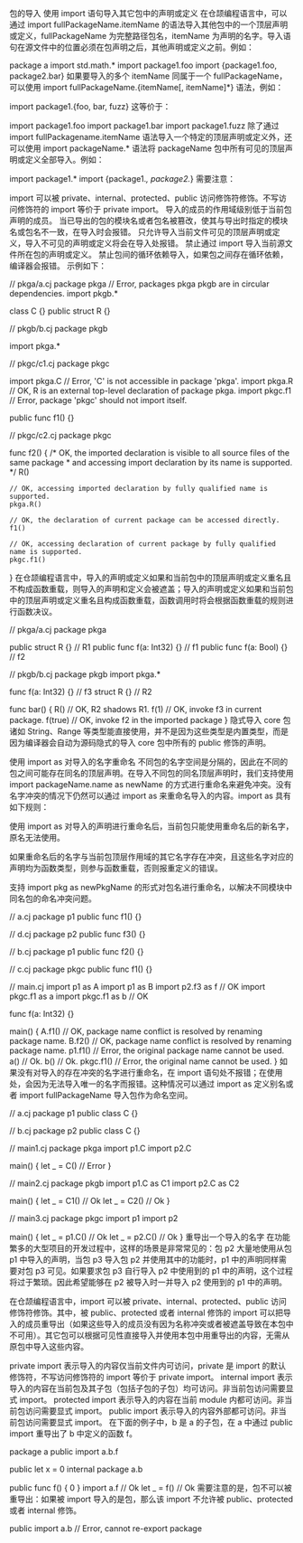 包的导入
使用 import 语句导入其它包中的声明或定义
在仓颉编程语言中，可以通过 import fullPackageName.itemName 的语法导入其他包中的一个顶层声明或定义，fullPackageName 为完整路径包名，itemName 为声明的名字。导入语句在源文件中的位置必须在包声明之后，其他声明或定义之前。例如：

package a
import std.math.*
import package1.foo
import {package1.foo, package2.bar}
如果要导入的多个 itemName 同属于一个 fullPackageName，可以使用 import fullPackageName.{itemName[, itemName]*} 语法，例如：

import package1.{foo, bar, fuzz}
这等价于：

import package1.foo
import package1.bar
import package1.fuzz
除了通过 import fullPackagename.itemName 语法导入一个特定的顶层声明或定义外，还可以使用 import packageName.* 语法将 packageName 包中所有可见的顶层声明或定义全部导入。例如：

import package1.*
import {package1.*, package2.*}
需要注意：

import 可以被 private、internal、protected、public 访问修饰符修饰。不写访问修饰符的 import 等价于 private import。
导入的成员的作用域级别低于当前包声明的成员。
当已导出的包的模块名或者包名被篡改，使其与导出时指定的模块名或包名不一致，在导入时会报错。
只允许导入当前文件可见的顶层声明或定义，导入不可见的声明或定义将会在导入处报错。
禁止通过 import 导入当前源文件所在包的声明或定义。
禁止包间的循环依赖导入，如果包之间存在循环依赖，编译器会报错。
示例如下：

// pkga/a.cj
package pkga    // Error, packages pkga pkgb are in circular dependencies.
import pkgb.*

class C {}
public struct R {}

// pkgb/b.cj
package pkgb

import pkga.*

// pkgc/c1.cj
package pkgc

import pkga.C // Error, 'C' is not accessible in package 'pkga'.
import pkga.R // OK, R is an external top-level declaration of package pkga.
import pkgc.f1 // Error, package 'pkgc' should not import itself.

public func f1() {}

// pkgc/c2.cj
package pkgc

func f2() {
    /* OK, the imported declaration is visible to all source files of the same package
     * and accessing import declaration by its name is supported.
     */
    R()

    // OK, accessing imported declaration by fully qualified name is supported.
    pkga.R()

    // OK, the declaration of current package can be accessed directly.
    f1()

    // OK, accessing declaration of current package by fully qualified name is supported.
    pkgc.f1()
}
在仓颉编程语言中，导入的声明或定义如果和当前包中的顶层声明或定义重名且不构成函数重载，则导入的声明和定义会被遮盖；导入的声明或定义如果和当前包中的顶层声明或定义重名且构成函数重载，函数调用时将会根据函数重载的规则进行函数决议。

// pkga/a.cj
package pkga

public struct R {}            // R1
public func f(a: Int32) {}    // f1
public func f(a: Bool) {} // f2

// pkgb/b.cj
package pkgb
import pkga.*

func f(a: Int32) {}         // f3
struct R {}                 // R2

func bar() {
    R()     // OK, R2 shadows R1.
    f(1)    // OK, invoke f3 in current package.
    f(true) // OK, invoke f2 in the imported package
}
隐式导入 core 包
诸如 String、Range 等类型能直接使用，并不是因为这些类型是内置类型，而是因为编译器会自动为源码隐式的导入 core 包中所有的 public 修饰的声明。

使用 import as 对导入的名字重命名
不同包的名字空间是分隔的，因此在不同的包之间可能存在同名的顶层声明。在导入不同包的同名顶层声明时，我们支持使用 import packageName.name as newName 的方式进行重命名来避免冲突。没有名字冲突的情况下仍然可以通过 import as 来重命名导入的内容。import as 具有如下规则：

使用 import as 对导入的声明进行重命名后，当前包只能使用重命名后的新名字，原名无法使用。

如果重命名后的名字与当前包顶层作用域的其它名字存在冲突，且这些名字对应的声明均为函数类型，则参与函数重载，否则报重定义的错误。

支持 import pkg as newPkgName 的形式对包名进行重命名，以解决不同模块中同名包的命名冲突问题。

// a.cj
package p1
public func f1() {}

// d.cj
package p2
public func f3() {}

// b.cj
package p1
public func f2() {}

// c.cj
package pkgc
public func f1() {}

// main.cj
import p1 as A
import p1 as B
import p2.f3 as f  // OK
import pkgc.f1 as a
import pkgc.f1 as b // OK

func f(a: Int32) {}

main() {
    A.f1()  // OK, package name conflict is resolved by renaming package name.
    B.f2()  // OK, package name conflict is resolved by renaming package name.
    p1.f1() // Error, the original package name cannot be used.
    a()     // Ok.
    b()     // Ok.
    pkgc.f1()    // Error, the original name cannot be used.
}
如果没有对导入的存在冲突的名字进行重命名，在 import 语句处不报错；在使用处，会因为无法导入唯一的名字而报错。这种情况可以通过 import as 定义别名或者 import fullPackageName 导入包作为命名空间。

// a.cj
package p1
public class C {}

// b.cj
package p2
public class C {}

// main1.cj
package pkga
import p1.C
import p2.C

main() {
    let _ = C() // Error
}

// main2.cj
package pkgb
import p1.C as C1
import p2.C as C2

main() {
    let _ = C1() // Ok
    let _ = C2() // Ok
}

// main3.cj
package pkgc
import p1
import p2

main() {
    let _ = p1.C() // Ok
    let _ = p2.C() // Ok
}
重导出一个导入的名字
在功能繁多的大型项目的开发过程中，这样的场景是非常常见的：包 p2 大量地使用从包 p1 中导入的声明，当包 p3 导入包 p2 并使用其中的功能时，p1 中的声明同样需要对包 p3 可见。如果要求包 p3 自行导入 p2 中使用到的 p1 中的声明，这个过程将过于繁琐。因此希望能够在 p2 被导入时一并导入 p2 使用到的 p1 中的声明。

在仓颉编程语言中，import 可以被 private、internal、protected、public 访问修饰符修饰。其中，被 public、protected 或者 internal 修饰的 import 可以把导入的成员重导出（如果这些导入的成员没有因为名称冲突或者被遮盖导致在本包中不可用）。其它包可以根据可见性直接导入并使用本包中用重导出的内容，无需从原包中导入这些内容。

private import 表示导入的内容仅当前文件内可访问，private 是 import 的默认修饰符，不写访问修饰符的 import 等价于 private import。
internal import 表示导入的内容在当前包及其子包（包括子包的子包）均可访问。非当前包访问需要显式 import。
protected import 表示导入的内容在当前 module 内都可访问。非当前包访问需要显式 import。
public import 表示导入的内容外部都可访问。非当前包访问需要显式 import。
在下面的例子中，b 是 a 的子包，在 a 中通过 public import 重导出了 b 中定义的函数 f。

package a
public import a.b.f

public let x = 0
internal package a.b

public func f() { 0 }
import a.f  // Ok
let _ = f() // Ok
需要注意的是，包不可以被重导出：如果被 import 导入的是包，那么该 import 不允许被 public、protected 或者 internal 修饰。


public import a.b // Error, cannot re-export package